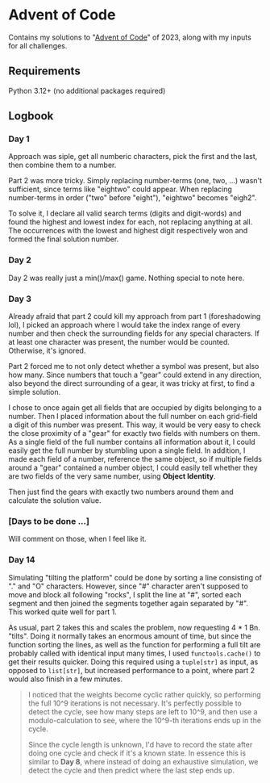 # Advent of Code

Contains my solutions to "[Advent of Code](https://adventofcode.com/2023)" of 2023,
along with my inputs for all challenges.

## Requirements

Python 3.12+ (no additional packages required)

## Logbook

### Day 1

Approach was siple, get all numberic characters, pick the first and the last, then combine them to a number.

Part 2 was more tricky. Simply replacing number-terms (one, two, ...) wasn't sufficient, since terms like "eightwo"
could appear. When replacing number-terms in order ("two" before "eight"), "eightwo" becomes "eigh2".

To solve it, I declare all valid search terms (digits and digit-words) and found
the highest and lowest index for each, not replacing anything at all.
The occurrences with the lowest and highest digit respectively won and formed the final solution number.

### Day 2

Day 2 was really just a min()/max() game. Nothing special to note here.

### Day 3

Already afraid that part 2 could kill my approach from part 1 (foreshadowing lol), I picked an approach where I would
take the index range of every number and then check the surrounding fields for any special characters.
If at least one character was present, the number would be counted. Otherwise, it's ignored.

Part 2 forced me to not only detect whether a symbol was present, but also how many.
Since numbers that touch a "gear" could extend in any direction, also beyond the direct surrounding of a gear,
it was tricky at first, to find a simple solution.

I chose to once again get all fields that are occupied by digits belonging to a number.
Then I placed information about the full number on each grid-field a digit of this number was present.
This way, it would be very easy to check the close proximity of a "gear" for exactly two fields with numbers on them.
As a single field of the full number contains all information about it, I could easily get the full number by stumbling
upon a single field. In addition, I made each field of a number, reference the same object, so if multiple fields around
a "gear" contained a number object, I could easily tell whether they are two fields of the very same number,
using **Object Identity**.

Then just find the gears with exactly two numbers around them and calculate the solution value.

### [Days to be done ...]

Will comment on those, when I feel like it.

### Day 14

Simulating "tilting the platform" could be done by sorting a line consisting of "." and "O" characters.
However, since "#" character aren't supposed to move and block all following "rocks", I split the line at "#",
sorted each segment and then joined the segments together again separated by "#".
This worked quite well for part 1.

As usual, part 2 takes this and scales the problem, now requesting 4 * 1 Bn. "tilts".
Doing it normally takes an enormous amount of time, but since the function sorting the lines,
as well as the function for performing a full tilt are probably called with identical input many times,
I used `functools.cache()` to get their results quicker.
Doing this required using a `tuple[str]` as input, as opposed to `list[str]`, but increased performance to a point,
where part 2 would also finish in a few minutes.

> I noticed that the weights become cyclic rather quickly, so performing the full 10^9 iterations is not necessary.
> It's perfectly possible to detect the cycle, see how many steps are left to 10^9, and then use a modulo-calculation
> to see, where the 10^9-th iterations ends up in the cycle.
>
> Since the cycle length is unknown, I'd have to record the state after doing one cycle and check if it's a known state.
> In essence this is similar to **Day 8**, where instead of doing an exhaustive simulation,
> we detect the cycle and then predict where the last step ends up.
